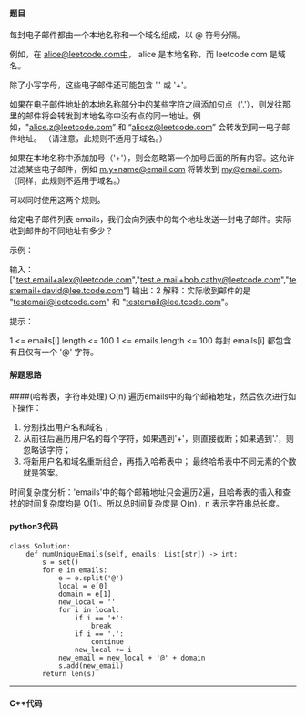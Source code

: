 #### 题目


每封电子邮件都由一个本地名称和一个域名组成，以 @ 符号分隔。

例如，在 alice@leetcode.com中， alice 是本地名称，而 leetcode.com 是域名。

除了小写字母，这些电子邮件还可能包含 '.' 或 '+'。

如果在电子邮件地址的本地名称部分中的某些字符之间添加句点（'.'），则发往那里的邮件将会转发到本地名称中没有点的同一地址。例如，"alice.z@leetcode.com” 和 “alicez@leetcode.com” 会转发到同一电子邮件地址。 （请注意，此规则不适用于域名。）

如果在本地名称中添加加号（'+'），则会忽略第一个加号后面的所有内容。这允许过滤某些电子邮件，例如 m.y+name@email.com 将转发到 my@email.com。 （同样，此规则不适用于域名。）

可以同时使用这两个规则。

给定电子邮件列表 emails，我们会向列表中的每个地址发送一封电子邮件。实际收到邮件的不同地址有多少？

 

示例：

输入：["test.email+alex@leetcode.com","test.e.mail+bob.cathy@leetcode.com","testemail+david@lee.tcode.com"]
输出：2
解释：实际收到邮件的是 "testemail@leetcode.com" 和 "testemail@lee.tcode.com"。
 

提示：

1 <= emails[i].length <= 100
1 <= emails.length <= 100
每封 emails[i] 都包含有且仅有一个 '@' 字符。



#### 解题思路

####(哈希表，字符串处理) O(n)
遍历emails中的每个邮箱地址，然后依次进行如下操作：

1. 分别找出用户名和域名；
2. 从前往后遍历用户名的每个字符，如果遇到'+'，则直接截断；如果遇到'.'，则忽略该字符；
3. 将新用户名和域名重新组合，再插入哈希表中；
最终哈希表中不同元素的个数就是答案。

时间复杂度分析：'emails'中的每个邮箱地址只会遍历2遍，且哈希表的插入和查找的时间复杂度均是 O(1)。所以总时间复杂度是 O(n)，n 表示字符串总长度。




#### python3代码

```
class Solution:
    def numUniqueEmails(self, emails: List[str]) -> int:
        s = set()
        for e in emails:
            e = e.split('@')
            local = e[0]
            domain = e[1]
            new_local = ''
            for i in local:
                if i == '+':
                    break
                if i == '.':
                    continue
                new_local += i
            new_email = new_local + '@' + domain
            s.add(new_email)
        return len(s)
```



****

#### C++代码

```

```

